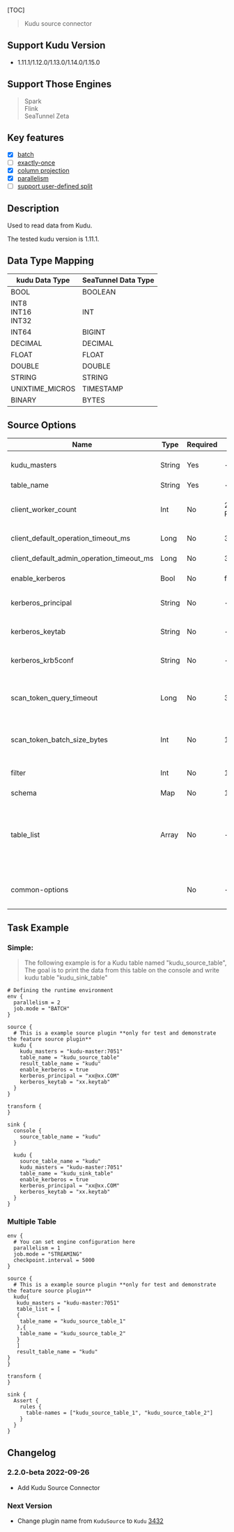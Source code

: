 [TOC]

> Kudu source connector

## Support Kudu Version

- 1.11.1/1.12.0/1.13.0/1.14.0/1.15.0

## Support Those Engines

> Spark<br/>
> Flink<br/>
> SeaTunnel Zeta<br/>

## Key features

- [x] [batch]($Intro-To-Connector-V2-Features)
- [ ] [exactly-once]($Intro-To-Connector-V2-Features)
- [x] [column projection]($Intro-To-Connector-V2-Features)
- [x] [parallelism]($Intro-To-Connector-V2-Features)
- [ ] [support user-defined split]($Intro-To-Connector-V2-Features)

## Description

Used to read data from Kudu.

The tested kudu version is 1.11.1.

## Data Type Mapping

|      kudu Data Type      | SeaTunnel Data Type |
|--------------------------|---------------------|
| BOOL                     | BOOLEAN             |
| INT8<br/>INT16<br/>INT32 | INT                 |
| INT64                    | BIGINT              |
| DECIMAL                  | DECIMAL             |
| FLOAT                    | FLOAT               |
| DOUBLE                   | DOUBLE              |
| STRING                   | STRING              |
| UNIXTIME_MICROS          | TIMESTAMP           |
| BINARY                   | BYTES               |

## Source Options

|                   Name                    |  Type  | Required |                    Default                     |                                                                                           Description                                                                                            |
|-------------------------------------------|--------|----------|------------------------------------------------|--------------------------------------------------------------------------------------------------------------------------------------------------------------------------------------------------|
| kudu_masters                              | String | Yes      | -                                              | Kudu master address. Separated by ',',such as '192.168.88.110:7051'.                                                                                                                             |
| table_name                                | String | Yes      | -                                              | The name of kudu table.                                                                                                                                                                          |
| client_worker_count                       | Int    | No       | 2 * Runtime.getRuntime().availableProcessors() | Kudu worker count. Default value is twice the current number of cpu cores.                                                                                                                       |
| client_default_operation_timeout_ms       | Long   | No       | 30000                                          | Kudu normal operation time out.                                                                                                                                                                  |
| client_default_admin_operation_timeout_ms | Long   | No       | 30000                                          | Kudu admin operation time out.                                                                                                                                                                   |
| enable_kerberos                           | Bool   | No       | false                                          | Kerberos principal enable.                                                                                                                                                                       |
| kerberos_principal                        | String | No       | -                                              | Kerberos principal. Note that all zeta nodes require have this file.                                                                                                                             |
| kerberos_keytab                           | String | No       | -                                              | Kerberos keytab. Note that all zeta nodes require have this file.                                                                                                                                |
| kerberos_krb5conf                         | String | No       | -                                              | Kerberos krb5 conf. Note that all zeta nodes require have this file.                                                                                                                             |
| scan_token_query_timeout                  | Long   | No       | 30000                                          | The timeout for connecting scan token. If not set, it will be the same as operationTimeout.                                                                                                      |
| scan_token_batch_size_bytes               | Int    | No       | 1024 * 1024                                    | Kudu scan bytes. The maximum number of bytes read at a time, the default is 1MB.                                                                                                                 |
| filter                                    | Int    | No       | 1024 * 1024                                    | Kudu scan filter expressions,Not supported yet.                                                                                                                                                  |
| schema                                    | Map    | No       | 1024 * 1024                                    | SeaTunnel Schema.                                                                                                                                                                                |
| table_list                                | Array  | No       | -                                              | The list of tables to be read. you can use this configuration instead of `table_path` example: ```table_list = [{ table_name = "kudu_source_table_1"},{ table_name = "kudu_source_table_2"}] ``` |
| common-options                            |        | No       | -                                              | Source plugin common parameters, please refer to [Source Common Options]($Source-Common-Options) for details.                                                                                         |

## Task Example

### Simple:

> The following example is for a Kudu table named "kudu_source_table", The goal is to print the data from this table on the console and write kudu table "kudu_sink_table"

```hocon
# Defining the runtime environment
env {
  parallelism = 2
  job.mode = "BATCH"
}

source {
  # This is a example source plugin **only for test and demonstrate the feature source plugin**
  kudu {
    kudu_masters = "kudu-master:7051"
    table_name = "kudu_source_table"
    result_table_name = "kudu"
    enable_kerberos = true
    kerberos_principal = "xx@xx.COM"
    kerberos_keytab = "xx.keytab"
  }
}

transform {
}

sink {
  console {
    source_table_name = "kudu"
  }

  kudu {
    source_table_name = "kudu"
    kudu_masters = "kudu-master:7051"
    table_name = "kudu_sink_table"
    enable_kerberos = true
    kerberos_principal = "xx@xx.COM"
    kerberos_keytab = "xx.keytab"
  }
}
```

### Multiple Table

```hocon
env {
  # You can set engine configuration here
  parallelism = 1
  job.mode = "STREAMING"
  checkpoint.interval = 5000
}

source {
  # This is a example source plugin **only for test and demonstrate the feature source plugin**
  kudu{
   kudu_masters = "kudu-master:7051"
   table_list = [
   {
    table_name = "kudu_source_table_1"
   },{
    table_name = "kudu_source_table_2"
   }
   ]
   result_table_name = "kudu"
}
}

transform {
}

sink {
  Assert {
    rules {
      table-names = ["kudu_source_table_1", "kudu_source_table_2"]
    }
  }
}
```

## Changelog

### 2.2.0-beta 2022-09-26

- Add Kudu Source Connector

### Next Version

- Change plugin name from `KuduSource` to `Kudu` [3432](https://github.com/apache/seatunnel/pull/3432)

